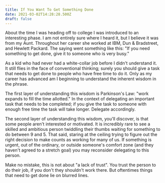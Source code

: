 ```yaml
---
title: If You Want To Get Something Done
date: 2021-03-02T14:28:28.500Z
draft: false
---
```

About the time I was heading off to college I was introduced to an interesting phase. I am not entirely sure where I heard it, but I believe it was from my Aunt. Throughout her career she worked at IBM, Dun & Bradstreet, and Hewlett Packard. The saying went something like this: "If you need something to get done, give it to someone who is very busy."

As a kid who had never had a white-collar job before I didn't understand it. It still flies in the face of conventional thinking; surely you should give a task that needs to get done to people who have free time to do it. Only as my career has advanced am I beginning to understand the inherent wisdom in the phrase.

The first layer of understanding this wisdom is Parkinson's Law: "work expands to fill the time allotted." In the context of delegating an important task that needs to be completed; if you give the task to someone with enough free time the task will take longer. Delegate accordingly.

The second layer of understanding this wisdom, you'll discover, is that some people aren't interested or motivated. It is incredibly rare to see a skilled and ambitious person twiddling their thumbs waiting for something to do between 9 and 5. That said, staring at the ceiling trying to figure out the right decision to make counts as working for many of us. If something is urgent, out of the ordinary, or outside someone's comfort zone (and they haven't agreed to a stretch goal) you may reconsider delegating to this person.

Make no mistake, this is not about "a lack of trust". You trust the person to do their job, if you don't they shouldn't work there. But oftentimes things that need to get done lie on blurred lines.